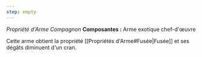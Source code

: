 ```yaml
---
step: empty
---
```

_Propriété d'Arme Compagnon_
__Composantes :__ Arme exotique chef-d'œuvre

Cette arme obtient la propriété [[Propriétés d'Arme#Fusée|Fusée]] et ses dégâts diminuent d'un cran.
